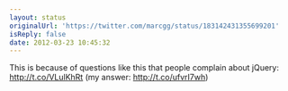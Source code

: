 ```yaml
---
layout: status
originalUrl: 'https://twitter.com/marcgg/status/183142431355699201'
isReply: false
date: 2012-03-23 10:45:32
---
```


This is because of questions like this that people complain about jQuery: http://t.co/VLulKhRt (my answer: http://t.co/ufvrI7wh)
